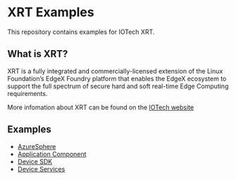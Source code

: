 # XRT Examples

This repository contains examples for IOTech XRT.

## What is XRT?

XRT is a fully integrated and commercially-licensed extension
of the Linux Foundation’s EdgeX Foundry platform that enables
the EdgeX ecosystem to support the full spectrum of secure
hard and soft real-time Edge Computing requirements.

More infomation about XRT can be found on the [IOTech website](https://www.iotechsys.com/our-products/edge-software-platforms/edge-xrt/)

## Examples

* [AzureSphere](AzureSphere/)
* [Application Component](ApplicationComponent/)
* [Device SDK](DevSDK/)
* [Device Services](DeviceServices/)
